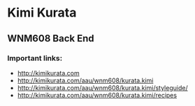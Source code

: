 # Kimi Kurata

## WNM608 Back End

### Important links:
- http://kimikurata.com
- http://kimikurata.com/aau/wnm608/kurata.kimi
- http://kimikurata.com/aau/wnm608/kurata.kimi/styleguide/
- http://kimikurata.com/aau/wnm608/kurata.kimi/recipes



